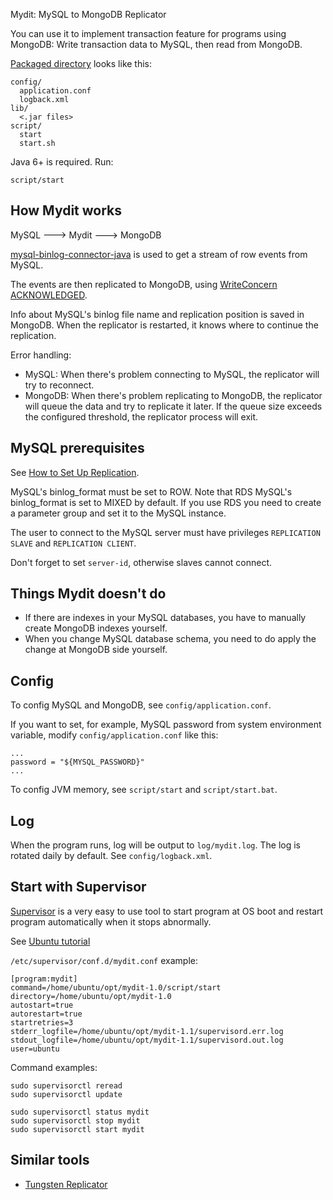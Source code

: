 Mydit: MySQL to MongoDB Replicator

You can use it to implement transaction feature for programs using MongoDB:
Write transaction data to MySQL, then read from MongoDB.

[Packaged directory](https://github.com/ngocdaothanh/mydit/releases)
looks like this:

```
config/
  application.conf
  logback.xml
lib/
  <.jar files>
script/
  start
  start.sh
```

Java 6+ is required. Run:

```
script/start
```

## How Mydit works

MySQL ---> Mydit ---> MongoDB

[mysql-binlog-connector-java](https://github.com/shyiko/mysql-binlog-connector-java)
is used to get a stream of row events from MySQL.

The events are then replicated to MongoDB, using
[WriteConcern](http://docs.mongodb.org/manual/core/write-concern/)
[ACKNOWLEDGED](http://api.mongodb.org/java/current/com/mongodb/WriteConcern.html).

Info about MySQL's binlog file name and replication position is saved in MongoDB.
When the replicator is restarted, it knows where to continue the replication.

Error handling:

* MySQL: When there's problem connecting to MySQL, the replicator will try to reconnect.
* MongoDB: When there's problem replicating to MongoDB, the replicator will queue the
  data and try to replicate it later. If the queue size exceeds the configured
  threshold, the replicator process will exit.

## MySQL prerequisites

See [How to Set Up Replication](http://dev.mysql.com/doc/refman/5.6/en/replication-howto.html).

MySQL's binlog_format must be set to ROW. Note that RDS MySQL's binlog_format
is set to MIXED by default. If you use RDS you need to create a parameter group
and set it to the MySQL instance.

The user to connect to the MySQL server must have privileges `REPLICATION SLAVE`
and `REPLICATION CLIENT`.

Don't forget to set `server-id`, otherwise slaves cannot connect.

## Things Mydit doesn't do

* If there are indexes in your MySQL databases, you have to manually create
  MongoDB indexes yourself.
* When you change MySQL database schema, you need to do apply the change at
  MongoDB side yourself.

## Config

To config MySQL and MongoDB, see `config/application.conf`.

If you want to set, for example, MySQL password from system environment variable,
modify `config/application.conf` like this:

```
...
password = "${MYSQL_PASSWORD}"
...
```

To config JVM memory, see `script/start` and `script/start.bat`.

## Log

When the program runs, log will be output to `log/mydit.log`. The log is
rotated daily by default. See `config/logback.xml`.

## Start with Supervisor

[Supervisor](http://supervisord.org/) is a very easy to use tool to start
program at OS boot and restart program automatically when it stops abnormally.

See [Ubuntu tutorial](https://serversforhackers.com/monitoring-processes-with-supervisord)

`/etc/supervisor/conf.d/mydit.conf` example:

```
[program:mydit]
command=/home/ubuntu/opt/mydit-1.0/script/start
directory=/home/ubuntu/opt/mydit-1.0
autostart=true
autorestart=true
startretries=3
stderr_logfile=/home/ubuntu/opt/mydit-1.1/supervisord.err.log
stdout_logfile=/home/ubuntu/opt/mydit-1.1/supervisord.out.log
user=ubuntu
```

Command examples:

```
sudo supervisorctl reread
sudo supervisorctl update

sudo supervisorctl status mydit
sudo supervisorctl stop mydit
sudo supervisorctl start mydit
```

## Similar tools

* [Tungsten Replicator](https://code.google.com/p/tungsten-replicator/)
